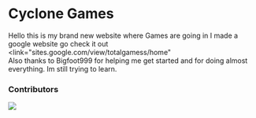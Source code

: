 # Cyclone Games
Hello this is my brand new website where Games are going in
I made a google website go check it out <link="sites.google.com/view/totalgamess/home"</link>
<br>Also thanks to Bigfoot999 for helping me get started and for doing almost everything.
Im still trying to learn.
### Contributors 
<img src="https://contrib.rocks/image?repo=CycloneHacks/TotalGamess"/>
